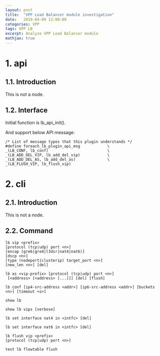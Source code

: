 ```yaml
---
layout: post
title:  "VPP Load Balancer module investigation"
date:   2019-04-09 12:00:00
categories: VPP
tags: VPP LB
excerpt: Analyze VPP Load Balancer module
mathjax: true
---
```


# 1. api
## 1.1. Introduction
This is not a node.

## 1.2. Interface
Initial function is lb_api_init().

And support below API message: 
```
/* List of message types that this plugin understands */
#define foreach_lb_plugin_api_msg            \
_(LB_CONF, lb_conf)                          \
_(LB_ADD_DEL_VIP, lb_add_del_vip)            \
_(LB_ADD_DEL_AS, lb_add_del_as)              \
_(LB_FLUSH_VIP, lb_flush_vip)
```

# 2. cli
## 2.1. Introduction
This is not a node.

## 2.2. Command
```
lb vip <prefix> 
[protocol (tcp|udp) port <n>] 
[encap (gre6|gre4|l3dsr|nat4|nat6)] 
[dscp <n>] 
[type (nodeport|clusterip) target_port <n>] 
[new_len <n>] [del]
```
```
lb as <vip-prefix> [protocol (tcp|udp) port <n>]
 [<address> [<address> [...]]] [del] [flush]
```
```
lb conf [ip4-src-address <addr>] [ip6-src-address <addr>] [buckets <n>] [timeout <s>]
```
```
show lb
```
```
show lb vips [verbose]
```
```
lb set interface nat4 in <intfc> [del]
```
```
lb set interface nat6 in <intfc> [del]
```
```
lb flush vip <prefix> 
[protocol (tcp|udp) port <n>]
```
```
test lb flowtable flush
```

